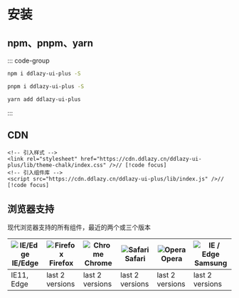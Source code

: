 # 安装

## npm、pnpm、yarn

::: code-group

```bash [npm]
npm i ddlazy-ui-plus -S
```

```bash [pnpm]
pnpm i ddlazy-ui-plus -S
```

```bash [yarn]
yarn add ddlazy-ui-plus
```

:::

## CDN

```html{2,4}
<!-- 引入样式 -->
<link rel="stylesheet" href="https://cdn.ddlazy.cn/ddlazy-ui-plus/lib/theme-chalk/index.css" />// [!code focus]
<!-- 引入组件库 -->
<script src="https://cdn.ddlazy.cn/ddlazy-ui-plus/lib/index.js" />// [!code focus]

```

## 浏览器支持

现代浏览器支持的所有组件，最近的两个或三个版本

| ![IE/Edge](https://cdn.ddlazy.cn/browser/IE-Edge.png)IE/Edge | ![Firefox](https://cdn.ddlazy.cn/browser/Firefox.png)Firefox | ![Chrome](https://cdn.ddlazy.cn/browser/Chrome.png)Chrome | ![Safari](https://cdn.ddlazy.cn/browser/Safari.png)Safari | ![Opera](https://cdn.ddlazy.cn/browser/Opera.png)Opera | ![IE / Edge](https://cdn.ddlazy.cn/browser/Samsung.png)Samsung |
| ------------------------------------------------------------ | ------------------------------------------------------------ | --------------------------------------------------------- | --------------------------------------------------------- | ------------------------------------------------------ | -------------------------------------------------------------- |
| IE11, Edge                                                   | last 2 versions                                              | last 2 versions                                           | last 2 versions                                           | last 2 versions                                        | last 2 versions                                                |
